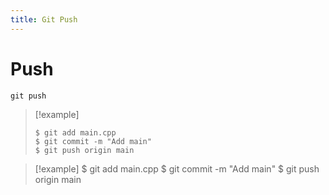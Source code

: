 ```yaml
---
title: Git Push
---
```


# Push

`git push`

>[!example]
>```console
>$ git add main.cpp
>$ git commit -m "Add main"
>$ git push origin main
>```

>[!example]
>$ git add main.cpp
>$ git commit -m "Add main"
>$ git push origin main


